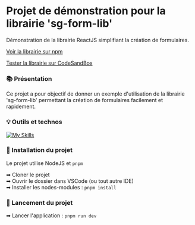 # Projet de démonstration pour la librairie 'sg-form-lib'

Démonstration de la librairie ReactJS simplifiant la création de formulaires. <br>

[Voir la librairie sur npm](https://www.npmjs.com/package/sg-form-lib)

[Tester la librairie sur CodeSandBox](https://codesandbox.io/p/devbox/sg-form-lib-test-2zrpn6?file=%2Fsrc%2Fpages%2FHome.jsx%3A23%2C10)

### 📚 Présentation

Ce projet a pour objectif de donner un exemple d'utilisation de la librairie 'sg-form-lib' permettant la création de formulaires facilement et rapidement.

### 💡 Outils et technos

[![My Skills](https://skillicons.dev/icons?i=html,react,sass,vite,github,pnpm,npm)](https://skillicons.dev)

### 🔨 Installation du projet

Le projet utilise NodeJS et `pnpm`<br>

➡ Cloner le projet<br>
➡ Ouvrir le dossier dans VSCode (ou tout autre IDE)<br>
➡ Installer les nodes-modules : `pnpm install`<br>

### 🚀 Lancement du projet

➡ Lancer l'application : `pnpm run dev`<br>
